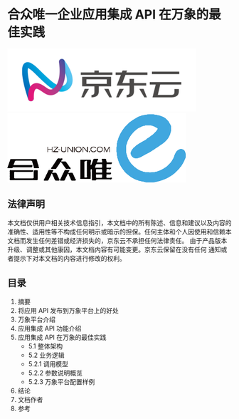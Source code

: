 # 合众唯一企业应用集成 API 在万象的最佳实践

![image](../../../image/JDCloud-WhitePaper/JDCloud-WhitePaper-Enterprise-Integration-Best-Practice-with-WanXiangAPI/JD-Cloud-Logo.png)
![image](../../../image/JDCloud-WhitePaper/JDCloud-WhitePaper-Enterprise-Integration-Best-Practice-with-WanXiangAPI/HZ-UNION-Logo.png)

## 法律声明

本文档仅供用户相关技术信息指引，本文档中的所有陈述、信息和建议以及内容的准确性、适用性等不构成任何明示或暗示的担保。任何主体和个人因使用和信赖本文档而发生任何差错或经济损失的，京东云不承担任何法律责任。 
由于产品版本升级、调整或其他康因，本文档内容有可能变更。京东云保留在没有任何
通知或者提示下对本文档的内容进行修改的权利。 



## 目录

1. 摘要
2. 将应用 API 发布到万象平台上的好处
3. 万象平台介绍
4. 应用集成 API 功能介绍
5. 应用集成 API 在万象的最佳实践
    - 5.1  整体架构
    - 5.2  业务逻辑
    - 5.2.1  调用模型
    - 5.2.2  参数说明概览
    - 5.2.3 万象平台配置样例
6. 结论 
7. 文档作者
8. 参考
